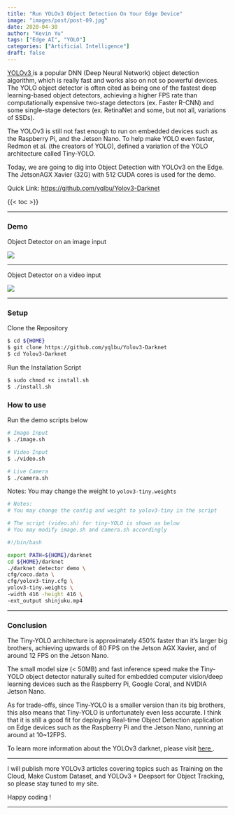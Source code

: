 ```yaml
---
title: "Run YOLOv3 Object Detection On Your Edge Device"
image: "images/post/post-09.jpg"
date: 2020-04-30
author: "Kevin Yu"
tags: ["Edge AI", "YOLO"]
categories: ["Artificial Intelligence"]
draft: false
---
```


[ YOLOv3 ](https://pjreddie.com/darknet/yolo/) is a popular DNN (Deep Neural Network) object detection algorithm, which is really fast and works also on not so powerful devices. The YOLO object detector is often cited as being one of the fastest deep learning-based object detectors, achieving a higher FPS rate than computationally expensive two-stage detectors (ex. Faster R-CNN) and some single-stage detectors (ex. RetinaNet and some, but not all, variations of SSDs).

The YOLOv3 is still not fast enough to run on embedded devices such as the Raspberry Pi, and the Jetson Nano. To help make YOLO even faster, Redmon et al. (the creators of YOLO), defined a variation of the YOLO architecture called Tiny-YOLO.

Today, we are going to dig into Object Detection with YOLOv3 on the Edge. The JetsonAGX Xavier (32G) with 512 CUDA cores is used for the demo.

Quick Link: https://github.com/yqlbu/Yolov3-Darknet

{{< toc >}}

---

### Demo

Object Detector on an image input

![](https://objectstorage.ap-tokyo-1.oraclecloud.com/n/nrmjjlvckvsb/b/blog-content-20211009/o/post-09-demo001.png)

---

Object Detector on a video input

![](https://objectstorage.ap-tokyo-1.oraclecloud.com/n/nrmjjlvckvsb/b/blog-content-20211009/o/post-09-maxresdefault.jpg)

---

### Setup

Clone the Repository

```bash
$ cd ${HOME}
$ git clone https://github.com/yqlbu/Yolov3-Darknet
$ cd Yolov3-Darknet
```

Run the Installation Script

```bash
$ sudo chmod +x install.sh
$ ./install.sh
```

### How to use

Run the demo scripts below

```bash
# Image Input
$ ./image.sh

# Video Input
$ ./video.sh

# Live Camera
$ ./camera.sh
```

Notes: You may change the weight to `yolov3-tiny.weights`

```bash
# Notes:
# You may change the config and weight to yolov3-tiny in the script

# The script (video.sh) for tiny-YOLO is shown as below
# You may modify image.sh and camera.sh accordingly

#!/bin/bash

export PATH=${HOME}/darknet
cd ${HOME}/darknet
./darknet detector demo \
cfg/coco.data \
cfg/yolov3-tiny.cfg \
yolov3-tiny.weights \
-width 416 -height 416 \
-ext_output shinjuku.mp4
```

---

### Conclusion

The Tiny-YOLO architecture is approximately 450% faster than it’s larger big brothers, achieving upwards of 80 FPS on the Jetson AGX Xavier, and of around 12 FPS on the Jetson Nano.

The small model size (< 50MB) and fast inference speed make the Tiny-YOLO object detector naturally suited for embedded computer vision/deep learning devices such as the Raspberry Pi, Google Coral, and NVIDIA Jetson Nano.

As for trade-offs, since Tiny-YOLO is a smaller version than its big brothers, this also means that Tiny-YOLO is unfortunately even less accurate. I think that it is still a good fit for deploying Real-time Object Detection application on Edge devices such as the Raspberry Pi and the Jetson Nano, running at around at 10~12FPS.

To learn more information about the YOLOv3 darknet, please visit [ here ](https://github.com/AlexeyAB/darknet).

---

I will publish more YOLOv3 articles covering topics such as Training on the Cloud, Make Custom Dataset, and YOLOv3 + Deepsort for Object Tracking, so please stay tuned to my site.

Happy coding !

---
